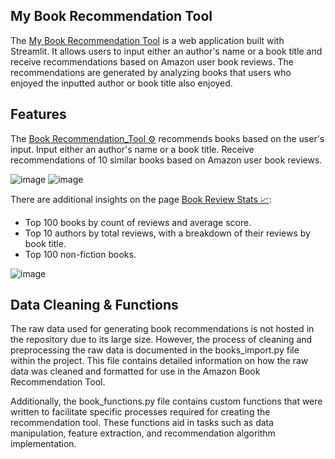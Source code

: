 ## My Book Recommendation Tool
The [My Book Recommendation Tool](https://deepaksbookrecommendationtool.streamlit.app/) is a web application built with Streamlit. It allows users to input either an author's name or a book title and receive recommendations based on Amazon user book reviews. The recommendations are generated by analyzing books that users who enjoyed the inputted author or book title also enjoyed.

## Features
The [Book Recommendation_Tool ⚙](https://deepaksbookrecommendationtool.streamlit.app/Book_Recommendation_Tool_%E2%9A%99%EF%B8%8F) recommends books based on the user's input.
Input either an author's name or a book title.
Receive recommendations of 10 similar books based on Amazon user book reviews.

![image](https://github.com/deemani/portfolio/assets/37217825/d6373405-d49e-4fb4-85b2-8611469f6550)
![image](https://github.com/deemani/portfolio/assets/37217825/bbe0c85c-3c2a-44a0-95b2-cfceea209cc3)

There are additional insights on the page [Book Review Stats 📈](https://deepaksbookrecommendationtool.streamlit.app/Book_Review_Stats_%F0%9F%93%88):
- Top 100 books by count of reviews and average score.
- Top 10 authors by total reviews, with a breakdown of their reviews by book title.
- Top 100 non-fiction books.
  
![image](https://github.com/deemani/portfolio/assets/37217825/fc12f09a-6da7-4978-a2dc-7759ff438dba)


## Data Cleaning & Functions
The raw data used for generating book recommendations is not hosted in the repository due to its large size. However, the process of cleaning and preprocessing the raw data is documented in the books_import.py file within the project. This file contains detailed information on how the raw data was cleaned and formatted for use in the Amazon Book Recommendation Tool. 

Additionally, the book_functions.py file contains custom functions that were written to facilitate specific processes required for creating the recommendation tool. These functions aid in tasks such as data manipulation, feature extraction, and recommendation algorithm implementation.
